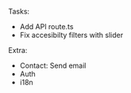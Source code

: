 Tasks:

- Add API route.ts
- Fix accesibilty filters with slider

Extra:

- Contact: Send email
- Auth
- i18n
